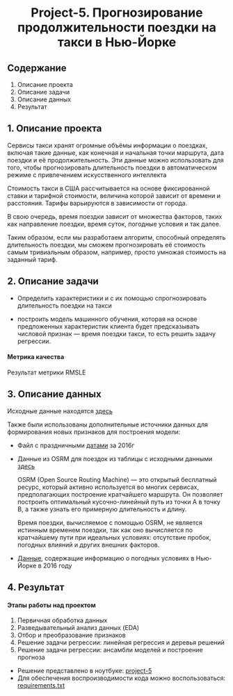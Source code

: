 # <center>Project-5. Прогнозирование продолжительности поездки на такси в Нью-Йорке</center>

## Содержание

1. Описание проекта
2. Описание задачи
3. Описание данных
4. Результат



## 1. Описание проекта

   Сервисы такси хранят огромные объёмы информации о поездках, включая такие данные, как конечная и начальная точки маршрута, дата поездки и её продолжительность. Эти данные можно использовать для того, чтобы прогнозировать длительность поездки в автоматическом режиме с привлечением искусственного интеллекта
 
  Стоимость такси в США рассчитывается на основе фиксированной ставки и тарифной стоимости, величина которой зависит от времени и расстояния. Тарифы варьируются в зависимости от города.

 В свою очередь, время поездки зависит от множества факторов, таких как направление поездки, время суток, погодные условия и так далее.

 Таким образом, если мы разработаем алгоритм, способный определять длительность поездки, мы сможем прогнозировать её стоимость самым тривиальным образом, например, просто умножая стоимость на заданный тариф.


## 2. Описание задачи

* Определить характеристики и с их помощью спрогнозировать длительность поездки на такси

* построить модель машинного обучения, которая на основе предложенных характеристик клиента будет предсказывать числовой признак — время поездки такси, то есть решить задачу регрессии.

#### Метрика качества

Результат метрики RMSLE


## 3. Описание данных

Исходные данные находятся [здесь](https://drive.google.com/file/d/1X_EJEfERiXki0SKtbnCL9JDv49Go14lF/view)

Также были использованы дополнительные источники данных для формирования новых признаков для построения модели:
* Файл с праздничными [датами](https://lms-cdn.skillfactory.ru/assets/courseware/v1/33bd8d5f6f2ba8d00e2ce66ed0a9f510/asset-v1:SkillFactory+DST-3.0+28FEB2021+type@asset+block/holiday_data.csv)  за  2016г
* Данные из OSRM для поездок из  таблицы с исходными данными [здесь](https://drive.google.com/file/d/1ecWjor7Tn3HP7LEAm5a0B_wrIfdcVGwR/view)

   OSRM (Open Source Routing Machine) — это открытый бесплатный ресурс, который активно используется во многих сервисах, предполагающих построение кратчайшего маршрута. Он позволяет построить оптимальный кусочно-линейный путь из точки А в точку B, а также узнать его примерную длительность и длину.

   Время поездки, вычисляемое с помощью OSRM, не является истинным временем поездки, так как оно вычисляется по кратчайшему пути при идеальных условиях: отсутствие пробок, погодных влияний и других внешних факторов. 
* [Данные](https://lms-cdn.skillfactory.ru/assets/courseware/v1/0f6abf84673975634c33b0689851e8cc/asset-v1:SkillFactory+DST-3.0+28FEB2021+type@asset+block/weather_data.zip), содержащие информацию о погодных условиях в Нью-Йорке в 2016 году


## 4. Результат

#### Этапы работы над проектом
1. Первичная обработка данных
2. Разведывательный анализ данных (EDA)
3. Отбор и преобразование признаков
4. Решение задачи регрессии: линейная регрессия и деревья решений
5. Решение задачи регрессии: ансамбли моделей и построение прогноза

* Решение представлено в ноутбуке: 
[project-5](https://github.com/EvgeniiOvcharenko/Project_Data_Science/blob/master/Project_5.%20%D0%97%D0%B0%D0%B4%D0%B0%D1%87%D0%B0%20%D1%80%D0%B5%D0%B3%D1%80%D0%B5%D1%81%D1%81%D0%B8%D0%B8/Project-5.%20Trip_duration.ipynb)
* Для обеспечения воспроизводимости кода можно воспользоваться: [requirements.txt](https://github.com/EvgeniiOvcharenko/Project_Data_Science/blob/master/Project_5.%20%D0%97%D0%B0%D0%B4%D0%B0%D1%87%D0%B0%20%D1%80%D0%B5%D0%B3%D1%80%D0%B5%D1%81%D1%81%D0%B8%D0%B8/requirements.txt)